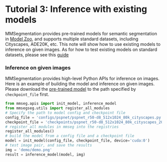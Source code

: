 # Tutorial 3: Inference with existing models

MMSegmentation provides pre-trained models for semantic segmentation in [Model Zoo](../model_zoo.md), and supports multiple standard datasets, including Cityscapes, ADE20K, etc.
This note will show how to use existing models to inference on given images.
As for how to test existing models on standard datasets, please see this [guide](./4_train_test.md#Test-models-on-standard-datasets)

### Inference on given images

MMSegmentation provides high-level Python APIs for inference on images. Here is an example of building the model and inference on given images.
Please download the [pre-trained model](https://download.openmmlab.com/mmsegmentation/v0.5/pspnet/pspnet_r50-d8_512x1024_80k_cityscapes/pspnet_r50-d8_512x1024_80k_cityscapes_20200606_112131-2376f12b.pth) to the path specified by `checkpoint_file` first.

```python
from mmseg.apis import init_model, inference_model
from mmsegseg.utils import register_all_modules
# Specify the path to model config and checkpoint file
config_file = 'configs/pspnet/pspnet_r50-d8_512x1024_80k_cityscapes.py'
checkpoint_file = 'checkpoints/pspnet_r50-d8_512x1024_80k_cityscapes_20200606_112131-2376f12b.pth'
# register all modules in mmseg into the registries
register_all_modules()
# build the model from a config file and a checkpoint file
model = init_model(config_file, checkpoint_file, device='cuda:0')
# test image pair, and save the results
img = 'demo/demo.png'
result = inference_model(model, img)
```
